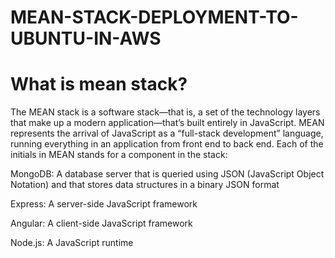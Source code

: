 # MEAN-STACK-DEPLOYMENT-TO-UBUNTU-IN-AWS
# What is mean stack?
The MEAN stack is a software stack—that is, a set of the technology layers that make up a modern application—that’s built entirely in JavaScript. MEAN represents the arrival of JavaScript as a “full-stack development” language, running everything in an application from front end to back end. Each of the initials in MEAN stands for a component in the stack:

MongoDB: A database server that is queried using JSON (JavaScript Object Notation) and that stores data structures in a binary JSON format

Express: A server-side JavaScript framework

Angular: A client-side JavaScript framework

Node.js: A JavaScript runtime

